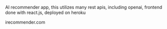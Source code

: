 AI recommender app, this utilizes many rest apis, including openai, frontend done with react.js, deployed on heroku

irecommender.com
